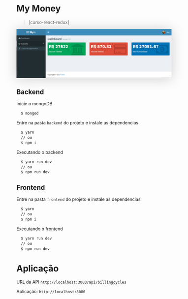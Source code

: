 # My Money
> [curso-react-redux]


<p align="center">
  <img src="preview.png" alt="preview" style="box-shadow: 0 2px 38px #ccc"/>
</p>

## Backend

Inicie o mongoDB
```bash
  $ mongod
```

Entre na pasta `backend` do projeto e instale as dependencias
```bash
  $ yarn
  // ou
  $ npm i
```

Executando o backend
```bash
  $ yarn run dev
  // ou
  $ npm run dev
```

## Frontend

Entre na pasta `frontend` do projeto e instale as dependencias
```bash
  $ yarn
  // ou
  $ npm i
```

Executando o frontend
```bash
  $ yarn run dev
  // ou
  $ npm run dev
```

# Aplicação

URL da API `http://localhost:3003/api/billingcycles`

Aplicação: `http://localhost:8080`
